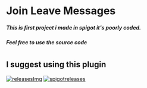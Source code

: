 # Join Leave Messages

##### This is first project i made in spigot it's poorly coded.
##### Feel free to use the source code

#
#

## I suggest using this plugin
[Spigot]: https://www.spigotmc.org/resources/57006/
[releases]: https://github.com/jonagamerpro1234/CustomJoinAndQuitMessages/releases/latest
[releasesImg]: https://img.shields.io/github/v/release/jonagamerpro1234/CustomJoinAndQuitMessages.svg?color=blue&include_prereleases&label=git-releases&style=flat-square
[spigotreleases]: https://img.shields.io/spiget/version/57006?color=green&label=spigot-releases&style=flat-squarees
[![releasesImg]][releases] [![spigotreleases]][spigot]
